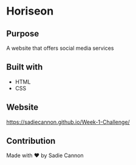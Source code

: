 # Horiseon

## Purpose
A website that offers social media services 

## Built with 
* HTML
* CSS

## Website
https://sadiecannon.github.io/Week-1-Challenge/

## Contribution
Made with ❤️️ by Sadie Cannon